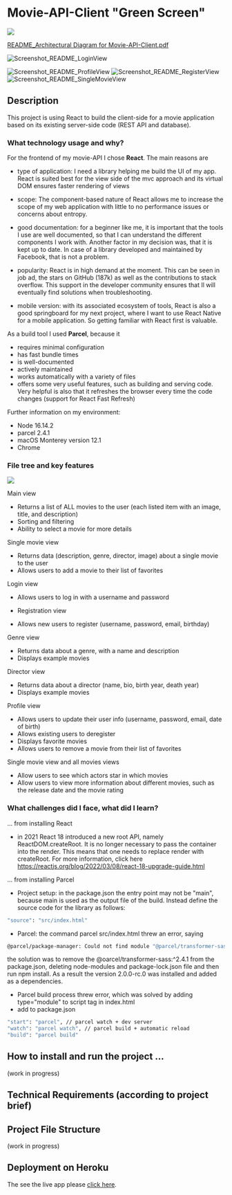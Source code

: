 # Movie-API-Client "Green Screen"
<img src="https://user-images.githubusercontent.com/99111208/168389863-4e73738e-3d5d-4d84-b2d5-e03d08048b66.png">

[README_Architectural Diagram for Movie-API-Client.pdf](https://github.com/LisaPMunich/Movie-API-client/files/8691347/README_Architectural.Diagram.for.Movie-API-Client.pdf)

![Screenshot_README_LoginView](https://user-images.githubusercontent.com/99111208/168389858-c3ced003-58dd-47f6-9b86-2774147fdd39.png)


![Screenshot_README_ProfileView](https://user-images.githubusercontent.com/99111208/168389870-be6bdee5-8808-425e-ae84-028a97892c5b.png)
![Screenshot_README_RegisterView](https://user-images.githubusercontent.com/99111208/168389871-94639e87-7dbc-423f-938b-ef236c2f4a9c.png)
![Screenshot_README_SingleMovieView](https://user-images.githubusercontent.com/99111208/168389872-ab21a3f6-e86e-460a-ae2e-12edef9cb8bf.png)




## Description
This project is using React to build the client-side for a movie application based on its existing server-side code (REST API and database).

### What technology usage and why?

For the frontend of my movie-API I chose **React**. The main reasons are
* type of application: I need a library helping me build the UI of my app. React is suited best for the view side of the mvc approach and its virtual DOM ensures faster rendering of views
* scope: The component-based nature of React allows me to increase the scope of my web application with little to no performance issues or concerns about entropy.
* good documentation: for a beginner like me, it is important that the tools I use are well documented, so that I can understand the different components I work with. Another factor in my decision was, that it is kept up to date. In case of a library developed and maintained by Facebook, that is not a problem.
* popularity: React is in high demand at the moment. This can be seen in job ad, the stars on GitHub (187k) as well as the contributions to stack overflow. This support in the developer community ensures that Il will eventually find solutions when troubleshooting.

* mobile version: with its associated ecosystem of tools, React is also a good springboard for my next project, where I want to use React Native for a mobile application. So getting familiar with React first is valuable.

As a build tool I used **Parcel**, because it
* requires minimal configuration
* has fast bundle times
* is well-documented
* actively maintained
* works automatically with a variety of files
* offers some very useful features, such as building and serving code. Very helpful is also that it refreshes the browser every time the code changes (support for React Fast Refresh)

Further information on my environment:
* Node 16.14.2
* parcel 2.4.1
* macOS Monterey version 12.1
* Chrome


### File tree and key features

<img src="https://user-images.githubusercontent.com/99111208/168390914-f8b169ce-0157-4079-8518-f0994f4ac287.png"/>

Main view
* Returns a list of ALL movies to the user (each listed item with an image, title, and
description)
* Sorting and filtering
* Ability to select a movie for more details

Single movie view
* Returns data (description, genre, director, image) about a single movie to the user
* Allows users to add a movie to their list of favorites

Login view
* Allows users to log in with a username and password

* Registration view
* Allows new users to register (username, password, email, birthday)

Genre view
* Returns data about a genre, with a name and description
* Displays example movies

Director view
* Returns data about a director (name, bio, birth year, death year)
* Displays example movies

Profile view
* Allows users to update their user info (username, password, email, date of birth)
* Allows existing users to deregister
* Displays favorite movies
* Allows users to remove a movie from their list of favorites

Single movie view and all movies views
* Allow users to see which actors star in which movies
* Allow users to view more information about different movies, such as the release date and the movie rating

### What challenges did I face, what did I learn? 

... from installing React
* in 2021 React 18 introduced a new root API, namely ReactDOM.createRoot. It is no longer necessary to pass the container into the render. This means that one needs to  replace render with createRoot. For more information, click here https://reactjs.org/blog/2022/03/08/react-18-upgrade-guide.html

... from installing Parcel
* Project setup: in the package.json the entry point may not be "main", because main is used as the output file of the build. Instead define the source code for the library as follows:
```bash
"source": "src/index.html"
```

* Parcel: the command parcel src/index.html threw an error, saying
```bash
@parcel/package-manager: Could not find module "@parcel/transformer-sass" satisfying 2.0.0-rc.0
```
the solution was to remove the @oarcel/transformer-sass:^2.4.1 from the package.json,  deleting node-modules and package-lock.json file and then run npm install. As a result the version 2.0.0-rc.0 was installed and added as a dependencies.

* Parcel build process threw error, which was solved by adding type="module" to script tag in index.html
* add to package.json
```bash
"start": "parcel", // parcel watch + dev server
"watch": "parcel watch", // parcel build + automatic reload
"build": "parcel build"
```

## How to install and run the project ...
(work in progress)

## Technical Requirements (according to project brief)

## Project File Structure
(work in progress)


## Deployment on Heroku

The see the live app please <a href="https://green-screen-app.herokuapp.com/">click here</a>.
